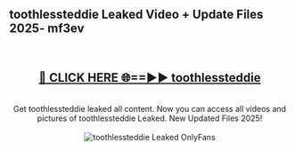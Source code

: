 <h2>toothlessteddie Leaked Video + Update Files 2025- mf3ev</h2>
<br>
<div align="center">
<h2><a href="https://libra.edu.pl?toothlessteddie" rel="nofollow">🔴 CLICK HERE 🌐==►► toothlessteddie</a></h2>
<br>
Get toothlessteddie leaked all content. Now you can access all videos and pictures of toothlessteddie Leaked. New Updated Files 2025!
<br>
<br>
<a href="https://libra.edu.pl?toothlessteddie" rel="nofollow" data-target="animated-image.originalLink"><img src="https://i.ibb.co.com/WyWwxjT/player-gif2.gif" alt="toothlessteddie Leaked OnlyFans" style="max-width: 100%; display: inline-block;" data-target="animated-image.originalImage"></a>
</div>
<br>